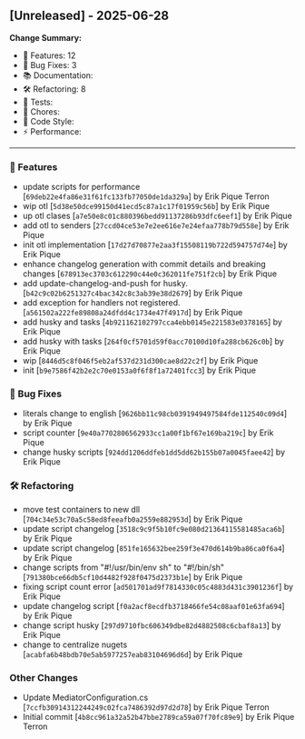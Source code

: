## [Unreleased] - 2025-06-28

**Change Summary:**

- 🚀 Features: 12
- 🐛 Bug Fixes: 3
- 📚 Documentation: 
- 🛠️ Refactoring: 8
- 🧪 Tests: 
- 🔧 Chores: 
- 🎨 Code Style: 
- ⚡ Performance: 

---

### 🚀 Features

- update scripts for performance
  [`69deb22e4fa86e31f61fc133fb77050de1da329a`] by Erik Pique Terron
- wip otl
  [`5d38e50dce99150d41ecd5c87a1c17f01959c56b`] by Erik Pique
- up otl clases
  [`a7e50e8c01c880396bedd91137286b93dfc6eef1`] by Erik Pique
- add otl to senders
  [`27ccd04ce53e7e2ee616e7e24efaa778b79d558e`] by Erik Pique
- init otl implementation
  [`17d27d70877e2aa3f15508119b722d594757d74e`] by Erik Pique
- enhance changelog generation with commit details and breaking changes
  [`678913ec3703c612290c44e0c362011fe751f2cb`] by Erik Pique
- add update-changelog-and-push for husky.
  [`b42c9c02b6251327c4bac342c8c3ab39e38d2679`] by Erik Pique
- add exception for handlers not registered.
  [`a561502a222fe89808a24dfdd4c1734e47f4917d`] by Erik Pique
- add husky and tasks
  [`4b921162102797cca4ebb0145e221583e0378165`] by Erik Pique
- add husky with tasks
  [`264f0cf5701d59f0acc70100d10fa288cb626c0b`] by Erik Pique
- wip
  [`8446d5c8f046f5eb2af537d231d300cae8d22c2f`] by Erik Pique
- init
  [`b9e7586f42b2e2c70e0153a0f6f8f1a72401fcc3`] by Erik Pique

### 🐛 Bug Fixes

- literals change to english
  [`9626bb11c98cb0391949497584fde112540c09d4`] by Erik Pique
- script counter
  [`9e40a7702806562933cc1a00f1bf67e169ba219c`] by Erik Pique
- change husky scripts
  [`924dd1206ddfeb1dd5dd62b155b07a0045faee42`] by Erik Pique

### 🛠️ Refactoring

- move test containers to new dll
  [`704c34e53c70a5c58ed8feeafb0a2559e882953d`] by Erik Pique
- update script changelog
  [`3518c9c9f5b10fc9e080d21364115581485aca6b`] by Erik Pique
- update script changelog
  [`851fe165632bee259f3e470d614b9ba86ca0f6a4`] by Erik Pique
- change scripts from "#!/usr/bin/env sh" to "#!/bin/sh"
  [`791380bce66db5cf10d4482f928f0475d2373b1e`] by Erik Pique
- fixing script count error
  [`ad501701ad9f7814330c05c4883d431c3901236f`] by Erik Pique
- update changelog script
  [`f0a2acf8ecdfb3718466fe54c08aaf01e63fa694`] by Erik Pique
- change script husky
  [`297d9710fbc606349dbe82d4882508c6cbaf8a13`] by Erik Pique
- change to centralize nugets
  [`acabfa6b48bdb70e5ab5977257eab83104696d6d`] by Erik Pique

### Other Changes

- Update MediatorConfiguration.cs
  [`7ccfb30914312244249c02fca7486392d97d2d78`] by Erik Pique Terron
- Initial commit
  [`4b8cc961a32a52b47bbe2789ca59a07f70fc89e9`] by Erik Pique Terron

